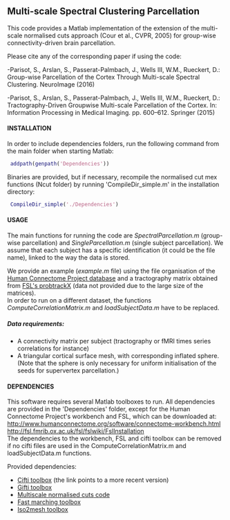 Multi-scale Spectral Clustering Parcellation
--------------------------------------------

 This code provides a Matlab implementation of the extension of the multi-scale normalised cuts approach (Cour et al., CVPR, 2005) for group-wise connectivity-driven brain parcellation. 
 
 Please cite any of the corresponding paper if using the code: 

-Parisot, S., Arslan, S., Passerat-Palmbach, J., Wells III, W.M., Rueckert, D.: Group-wise Parcellation of the Cortex Through Multi-scale Spectral Clustering. NeuroImage (2016)

-Parisot, S., Arslan, S., Passerat-Palmbach, J., Wells III, W.M., Rueckert, D.: Tractography-Driven Groupwise Multi-scale Parcellation of the Cortex. In: Information Processing in Medical Imaging. pp. 600–612. Springer (2015)


#### INSTALLATION
  
 In order to include dependencies folders, run the following command from the main folder when starting Matlab:
```matlab
 addpath(genpath('Dependencies'))
```

 Binaries are provided, but if necessary, recompile the normalised cut mex functions (Ncut folder) by running 'CompileDir_simple.m' in the installation directory: 
```matlab
 CompileDir_simple('./Dependencies')
```

#### USAGE

The main functions for running the code are *SpectralParcellation.m* (group-wise parcellation) and *SingleParcellation.m* (single subject parcellation).
We assume that each subject has a specific identification (it could be the file name), linked to the way the data is stored. 

We provide an example (*example.m* file) using the file organisation of the [Human Connectome Project database](https://db.humanconnectome.org) and a tractography matrix obtained from [FSL's probtrackX](http://fsl.fmrib.ox.ac.uk/fsl/fslwiki/FDT/UserGuide#PROBTRACKX_-_probabilistic_tracking_with_crossing_fibres) (data not provided due to the large size of the matrices). <br/>
In order to run on a different dataset, the functions *ComputeCorrelationMatrix.m* and *loadSubjectData.m* have to be replaced. 

##### Data requirements: 
- A connectivity matrix per subject (tractography or fMRI times series correlations for instance)
- A triangular cortical surface mesh, with corresponding inflated sphere. (Note that the sphere is only necessary for uniform initialisation of the seeds for supervertex parcellation.)  

#### DEPENDENCIES 

This software requires several Matlab toolboxes to run. All dependencies are provided in the 'Dependencies' folder, except for the Human Connectome Project's workbench and FSL, which can be downloaded at:<br/>
http://www.humanconnectome.org/software/connectome-workbench.html <br/>
http://fsl.fmrib.ox.ac.uk/fsl/fslwiki/FslInstallation <br/>
The dependencies to the workbench, FSL and cifti toolbox can be removed if no cifti files are used in the ComputeCorrelationMatrix.m and loadSubjectData.m functions. 

Provided dependencies: 

 - [Cifti toolbox](https://github.com/Washington-University/cifti-matlab) (the link points to a more recent version)
 - [Gifti toolbox](http://www.artefact.tk/software/matlab/gifti/)
 - [Multiscale normalised cuts code](http://www.timotheecour.com/software/ncut_multiscale/ncut_multiscale.html)
 - [Fast marching toolbox](http://www.mathworks.com/matlabcentral/fileexchange/6110-toolbox-fast-marching)
 - [Iso2mesh toolbox](http://iso2mesh.sourceforge.net/cgi-bin/index.cgi)


